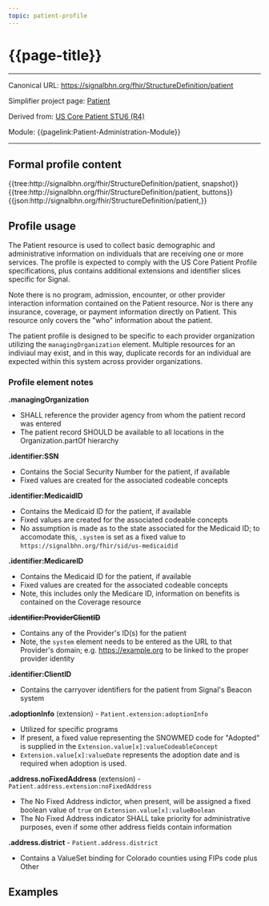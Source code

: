 ```yaml
---
topic: patient-profile
---
```


# {{page-title}}

---

Canonical URL: https://signalbhn.org/fhir/StructureDefinition/patient

Simplifier project page: [Patient](https://simplifier.net/signal-mso-fhir-profiles/patientprofile)

Derived from: [US Core Patient STU6 (R4)](https://hl7.org/fhir/us/core/StructureDefinition-us-core-patient.html)

Module:  {{pagelink:Patient-Administration-Module}}

---

## Formal profile content
<tabs>
	<tab title="Tree snapshot">
		{{tree:http://signalbhn.org/fhir/StructureDefinition/patient, snapshot}}
	</tab>
	<tab title="Tree, diff/hybrid/snapshot">
		{{tree:http://signalbhn.org/fhir/StructureDefinition/patient, buttons}}
	</tab>
	<tab title="JSON">
		{{json:http://signalbhn.org/fhir/StructureDefinition/patient,}}
	</tab>
</tabs>

## Profile usage

The Patient resource is used to collect basic demographic and administrative information on individuals that are receiving one or more services. The profile is expected to comply with the US Core Patient Profile specifications, plus contains additional extensions and identifier slices specific for Signal.

Note there is no program, admission, encounter, or other provider interaction information contained on the Patient resource.  Nor is there any insurance, coverage, or payment information directly on Patient.  This resource only covers the "who" information about the patient.

The patient profile is designed to be specific to each provider organization utilizing the `managingOrganization` element. Multiple resources for an indiviaul may exist, and in this way, duplicate records for an individual are expected within this system across provider organizations.

### Profile element notes

**.managingOrganization**
- SHALL reference the provider agency from whom the patient record was entered
- The patient record SHOULD be available to all locations in the Organization.partOf hierarchy

**.identifier:SSN**
- Contains the Social Security Number for the patient, if available
- Fixed values are created for the associated codeable concepts

**.identifier:MedicaidID**
- Contains the Medicaid ID for the patient, if available
- Fixed values are created for the associated codeable concepts
- No assumption is made as to the state associated for the Medicaid ID; to accomodate this, `.system` is set as a fixed value to `https://signalbhn.org/fhir/sid/us-medicaidid`

**.identifier:MedicareID**
- Contains the Medicaid ID for the patient, if available
- Fixed values are created for the associated codeable concepts
- Note, this includes only the Medicare ID, information on benefits is contained on the Coverage resource

~~**.identifier:ProviderClientID**~~
- Contains any of the Provider's ID(s) for the patient
- Note, the `system` element needs to be entered as the URL to that Provider's domain; e.g. https://example.org to be linked to the proper provider identity

**.identifier:ClientID**
- Contains the carryover identifiers for the patient from Signal's Beacon system

**.adoptionInfo** (extension) - `Patient.extension:adoptionInfo`
- Utilized for specific programs
- If present, a fixed value representing the SNOWMED code for "Adopted" is supplied in the `Extension.value[x]:valueCodeableConcept`
- `Extension.value[x]:valueDate` represents the adoption date and is required when adoption is used.

**.address.noFixedAddress** (extension) - `Patient.address.extension:noFixedAddress`
- The No Fixed Address indictor, when present, will be assigned a fixed boolean value of `true` on `Extension.value[x]:valueBoolean`
- The No Fixed Address indicator SHALL take priority for administrative purposes, even if some other address fields contain information

**.address.district** - `Patient.address.district`
- Contains a ValueSet binding for Colorado counties using FIPs code plus Other

## Examples

